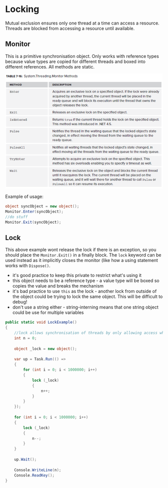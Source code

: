 # Locking

Mutual exclusion ensures only one thread at a time can access a resource. Threads are blocked from accessing a resource until available.

## Monitor
This is a primitive synchronisation object. Only works with reference types because value types are copied for different threads and boxed into different references. All methods are static.

![Locking1](../media/Locking.png)

Example of usage:

```csharp
object syncObject = new object();
Monitor.Enter(syncObject);
//do stuff
Monitor.Exit(syncObject);
```

## Lock

This above example wont release the lock if there is an exception, so you should place the `Monitor.Exit()` in a finally block. The `lock` keyword can be used instead as it implicitly closes the monitor (like how a using statement works with `Dispose()`.

- it's good practice to keep this private to restrict what's using it
- this object needs to be a reference type - a value type will be boxed so copies the value and breaks the mechanism
- it's bad practice to use `this` as the lock - another lock from outside of the object could be trying to lock the same object. This will be difficult to debug!
- don't use a string either - string-interning means that one string object could be use for multiple variables

```csharp
public static void LockExample()
{
    //lock allows synchronisation of threads by only allowing access when the lock is released
    int n = 0;

    object _lock = new object();

    var up = Task.Run(() =>
    {
        for (int i = 0; i < 1000000; i++)
        {
            lock (_lock)
            {
                n++;
            }
        }
    });

    for (int i = 0; i < 1000000; i++)
    {
        lock (_lock)
        {
            n--;
        }
    }

    up.Wait();

    Console.WriteLine(n);
    Console.ReadKey();
}
```
<!--stackedit_data:
eyJoaXN0b3J5IjpbLTExNjI2MTIwMTksLTE4MDYwNzMxNzRdfQ
==
-->